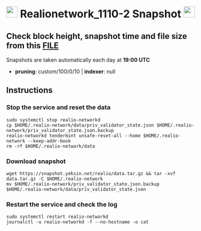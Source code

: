 # <img src="https://user-images.githubusercontent.com/110628975/206032279-754840e1-56e2-447e-ba51-4977e3e703db.png" width="30" alt=""> Realionetwork_1110-2 Snapshot <img src="https://user-images.githubusercontent.com/110628975/200305287-749a5db9-d46c-4951-a1ec-cb2852d7af1d.png" width="30"/>

## Check block height, snapshot time and file size from this <a href="https://snapshot.yeksin.net/realio/current_state.txt" target="_blank">FILE </a>

Snapshots are taken automatically each day at **19:00 UTC**

- **pruning**: custom/100/0/10 | **indexer**: null

## Instructions

### Stop the service and reset the data

```
sudo systemctl stop realio-networkd
cp $HOME/.realio-network/data/priv_validator_state.json $HOME/.realio-network/priv_validator_state.json.backup
realio-networkd tendermint unsafe-reset-all --home $HOME/.realio-network --keep-addr-book
rm -rf $HOME/.realio-network/data
```

### Download snapshot

```
wget https://snapshot.yeksin.net/realio/data.tar.gz && tar -xvf data.tar.gz -C $HOME/.realio-network
mv $HOME/.realio-network/priv_validator_state.json.backup $HOME/.realio-network/data/priv_validator_state.json
```

### Restart the service and check the log

```
sudo systemctl restart realio-networkd
journalctl -u realio-networkd -f --no-hostname -o cat
```
